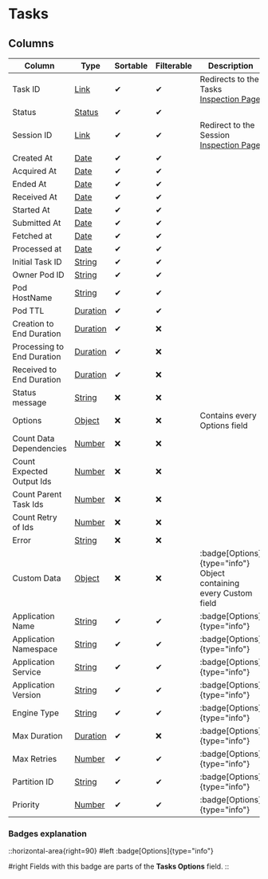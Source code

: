 # Tasks

## Columns

| Column | Type | Sortable | Filterable | Description |
| -------- | -------- | -------- | -------- | -------- |
| Task ID | [Link](../6.DataGrids/3.columns.md#link-columns) | ✔ | ✔ | Redirects to the Tasks [Inspection Page](../5.inspection-page.md) |
| Status | [Status](../6.DataGrids/3.columns.md#statuses) | ✔ | ✔ | |
| Session ID | [Link](../6.DataGrids/3.columns.md#link-columns) | ✔ | ✔ | Redirect to the Session [Inspection Page](../5.inspection-page.md) |
| Created At | [Date](../6.DataGrids/3.columns.md#date-columns) | ✔ | ✔ | |
| Acquired At | [Date](../6.DataGrids/3.columns.md#date-columns) | ✔ | ✔ | |
| Ended At | [Date](../6.DataGrids/3.columns.md#date-columns) | ✔ | ✔ | |
| Received At | [Date](../6.DataGrids/3.columns.md#date-columns) | ✔ | ✔ | |
| Started At | [Date](../6.DataGrids/3.columns.md#date-columns) | ✔ | ✔ | |
| Submitted At | [Date](../6.DataGrids/3.columns.md#date-columns) | ✔ | ✔ | |
| Fetched at | [Date](../6.DataGrids/3.columns.md#date-columns) | ✔ | ✔ | |
| Processed at | [Date](../6.DataGrids/3.columns.md#date-columns) | ✔ | ✔ | |
| Initial Task ID | [String](../6.DataGrids/3.columns.md#simple-columns) | ✔ | ✔ | |
| Owner Pod ID | [String](../6.DataGrids/3.columns.md#simple-columns) | ✔ | ✔ | |
| Pod HostName | [String](../6.DataGrids/3.columns.md#simple-columns) | ✔ | ✔ | |
| Pod TTL | [Duration](../6.DataGrids/3.columns.md#duration-columns) | ✔ | ✔ | |
| Creation to End Duration | [Duration](../6.DataGrids/3.columns.md#duration-columns) | ✔ | ❌ | |
| Processing to End Duration | [Duration](../6.DataGrids/3.columns.md#duration-columns) | ✔ | ❌ | |
| Received to End Duration | [Duration](../6.DataGrids/3.columns.md#duration-columns) | ✔ | ❌ | |
| Status message | [String](../6.DataGrids/3.columns.md#simple-columns) | ❌ | ❌ | |
| Options | [Object](../6.DataGrids/3.columns.md#object-columns) | ❌ | ❌ | Contains every Options field |
| Count Data Dependencies | [Number](../6.DataGrids/3.columns.md#simple-columns) | ❌ | ❌ | |
| Count Expected Output Ids | [Number](../6.DataGrids/3.columns.md#simple-columns) | ❌ | ❌ | |
| Count Parent Task Ids | [Number](../6.DataGrids/3.columns.md#simple-columns) | ❌ | ❌ | |
| Count Retry of Ids | [Number](../6.DataGrids/3.columns.md#simple-columns) | ❌ | ❌ | |
| Error | [String](../6.DataGrids/3.columns.md#simple-columns) | ❌ | ❌ | |
| Custom Data | [Object](../6.DataGrids/3.columns.md#object-columns) | ❌ | ❌ | :badge[Options]{type="info"} Object containing every Custom field |
| Application Name | [String](../6.DataGrids/3.columns.md#simple-columns) | ✔ | ✔ | :badge[Options]{type="info"} |
| Application Namespace | [String](../6.DataGrids/3.columns.md#simple-columns) | ✔ | ✔ | :badge[Options]{type="info"} |
| Application Service | [String](../6.DataGrids/3.columns.md#simple-columns) | ✔ | ✔ | :badge[Options]{type="info"} |
| Application Version | [String](../6.DataGrids/3.columns.md#simple-columns) | ✔ | ✔ | :badge[Options]{type="info"} |
| Engine Type | [String](../6.DataGrids/3.columns.md#simple-columns) | ✔ | ✔ | :badge[Options]{type="info"} |
| Max Duration | [Duration](../6.DataGrids/3.columns.md#duration-columns) | ✔ | ❌ | :badge[Options]{type="info"} |
| Max Retries | [Number](../6.DataGrids/3.columns.md#simple-columns) | ✔ | ✔ | :badge[Options]{type="info"} |
| Partition ID | [String](../6.DataGrids/3.columns.md#simple-columns) | ✔ | ✔ | :badge[Options]{type="info"} |
| Priority | [Number](../6.DataGrids/3.columns.md#simple-columns) | ✔ | ✔ | :badge[Options]{type="info"} |

### Badges explanation

::horizontal-area{right=90}
#left
  :badge[Options]{type="info"}

#right
Fields with this badge are parts of the **Tasks Options** field.
::